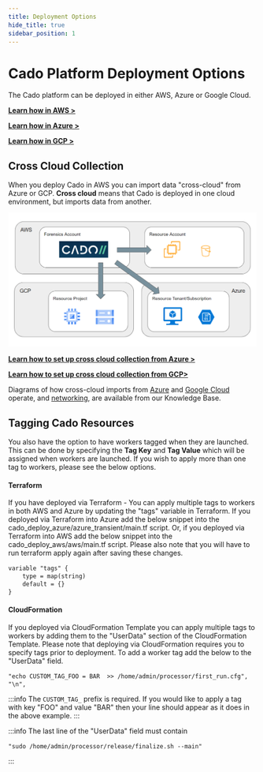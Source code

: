 ```yaml
---
title: Deployment Options
hide_title: true
sidebar_position: 1
---
```

# Cado Platform Deployment Options

The Cado platform can be deployed in either AWS, Azure or Google Cloud.

**[Learn how in AWS >](aws/overview.md)**

**[Learn how in Azure >](azure/azure-deploy.md)**

**[Learn how in GCP >](gcp/gcp-deploy)**

## Cross Cloud Collection

When you deploy Cado in AWS you can import data "cross-cloud" from Azure or GCP. **Cross cloud** means that Cado is deployed in one cloud environment, but imports data from another.

![Cross Cloud Collection](/img/cross-cloud.png)

**[Learn how to set up cross cloud collection from Azure >](azure/azure-cross-tenancy-subscriptions.md)**

**[Learn how to set up cross cloud collection from GCP>](gcp/gcp-settings.md)**

Diagrams of how cross-cloud imports from [Azure](https://cadosecurity.zendesk.com/hc/en-gb/articles/23259971240465-How-do-cross-cloud-imports-from-Azure-into-AWS-work) and [Google Cloud](https://cadosecurity.zendesk.com/hc/en-gb/articles/23259790277649-How-do-Cross-Cloud-imports-from-GCP-into-AWS-work) operate, and [networking](https://cadosecurity.zendesk.com/hc/en-gb/articles/23260946428689-What-network-access-is-required-to-operate-cross-cloud-from-AWS), are available from our Knowledge Base.

## Tagging Cado Resources
You also have the option to have workers tagged when they are launched.  This can be done by specifying the **Tag Key** and **Tag Value** which will be assigned when workers are launched. If you wish to apply more than one tag to workers, please see the below options.

#### Terraform
If you have deployed via Terraform - You can apply multiple tags to workers in both AWS and Azure by updating the "tags" variable in Terraform. If you deployed via Terraform into Azure add the below snippet into the cado_deploy_azure/azure_transient/main.tf script.
Or, if you deployed via Terraform into AWS add the below snippet into the cado_deploy_aws/aws/main.tf script.
Please also note that you will have to run terraform apply again after saving these changes.

```
variable "tags" {
    type = map(string)
    default = {}
}
```

#### CloudFormation

If you deployed via CloudFormation Template you can apply multiple tags to workers by adding them to the "UserData" section of the CloudFormation Template. Please note that deploying via CloudFormation requires you to specify tags prior to deployment. To add a worker tag add the below to the "UserData" field. 

```
"echo CUSTOM_TAG_FOO = BAR  >> /home/admin/processor/first_run.cfg",
"\n",
```

:::info
The `CUSTOM_TAG_` prefix is required. If you would like to apply a tag with key "FOO" and value "BAR" then your line should appear as it does in the above example.
:::

:::info
The last line of the "UserData" field must contain
```
"sudo /home/admin/processor/release/finalize.sh --main"
```
:::
 